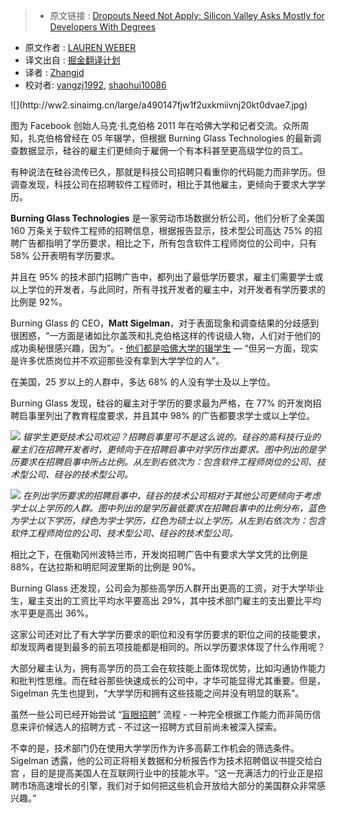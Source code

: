 >* 原文链接 : [Dropouts Need Not Apply: Silicon Valley Asks Mostly for Developers With Degrees](http://blogs.wsj.com/economics/2016/03/30/dropouts-need-not-apply-silicon-valley-asks-mostly-for-developers-with-degrees/)
* 原文作者 : [LAUREN WEBER](http://topics.wsj.com/person/W/lauren-weber/7369)
* 译文出自 : [掘金翻译计划](https://github.com/xitu/gold-miner)
* 译者 : [Zhangjd](https://github.com/Zhangjd)
* 校对者: [yangzj1992](https://github.com/yangzj1992), [shaohui10086](https://github.com/shaohui10086)

<div class="entry-content">![](http://ww2.sinaimg.cn/large/a490147fjw1f2uxkmiivnj20kt0dvae7.jpg)

图为 Facebook 创始人马克·扎克伯格 2011 年在哈佛大学和记者交流。众所周知，扎克伯格曾经在 05 年辍学，但根据 Burning Glass Technologies 的最新调查数据显示，硅谷的雇主们更倾向于雇佣一个有本科甚至更高级学位的员工。

有种说法在硅谷流传已久，那就是科技公司招聘只看重你的代码能力而非学历。但调查发现，科技公司在招聘软件工程师时，相比于其他雇主，更倾向于要求大学学历。

**Burning Glass Technologies** 是一家劳动市场数据分析公司，他们分析了全美国 160 万条关于软件工程师的招聘信息，根据报告显示，技术型公司高达 75% 的招聘广告都指明了学历要求，相比之下，所有包含软件工程师岗位的公司中，只有 58% 公开表明有学历要求。

并且在 95% 的技术部门招聘广告中，都列出了最低学历要求，雇主们需要学士或以上学位的开发者，与此同时，所有寻找开发者的雇主中，对开发者有学历要求的比例是 92%。

Burning Glass 的 CEO，**Matt Sigelman**，对于表面现象和调查结果的分歧感到很困惑，“一方面是诸如比尔盖茨和扎克伯格这样的传说级人物，人们对于他们的成功奥秘很感兴趣，因为”。- [他们都是哈佛大学的辍学生](http://www.wsj.com/articles/college-dropouts-thrive-in-tech-1433323802) — “但另一方面，现实是许多优质岗位并不欢迎那些没有拿到大学学位的人”。

在美国，25 岁以上的人群中，多达 68% 的人没有学士及以上学位。

Burning Glass 发现，硅谷的雇主对于学历的要求最为严格，在 77% 的开发岗招聘启事里列出了教育程度要求，并且其中 98% 的广告都要求学士或以上学位。

![](http://ww3.sinaimg.cn/large/005SiNxygw1f2mzk4y4tvj30qn0hr0v3.jpg)
_辍学生更受技术公司欢迎？招聘启事里可不是这么说的。硅谷的高科技行业的雇主们在招聘开发者时，更倾向于在招聘启事中对学历作出要求。图中列出的是学历要求在招聘启事中所占比例。从左到右依次为：包含软件工程师岗位的公司、技术型公司、硅谷的技术型公司。_

![](http://ww1.sinaimg.cn/large/005SiNxygw1f2mzkkvlyqj30qn0hr40v.jpg)
_在列出学历要求的招聘启事中，硅谷的技术公司相对于其他公司更倾向于考虑学士以上学历的人群。图中列出的是学历最低要求在招聘启事中的比例分布，蓝色为学士以下学历，绿色为学士学历，红色为硕士以上学历。从左到右依次为：包含软件工程师岗位的公司、技术型公司、硅谷的技术型公司。_

相比之下，在俄勒冈州波特兰市，开发岗招聘广告中有要求大学文凭的比例是 88%，在达拉斯和明尼阿波里斯的比例是 90%。

Burning Glass 还发现，公司会为那些高学历人群开出更高的工资，对于大学毕业生，雇主支出的工资比平均水平要高出 29%，其中技术部门雇主的支出要比平均水平更是高出 36%。

这家公司还对比了有大学学历要求的职位和没有学历要求的职位之间的技能要求，却发现两者提到最多的前五项技能都是相同的。所以学历要求体现了什么作用呢？

大部分雇主认为，拥有高学历的员工会在软技能上面体现优势，比如沟通协作能力和批判性思维。而在硅谷那些快速成长的公司中，才华可能显得尤其重要。但是，Sigelman 先生也提到，“大学学历和拥有这些技能之间并没有明显的联系”。

虽然一些公司已经开始尝试 “[盲眼招聘](http://www.wsj.com/articles/the-boss-doesnt-want-your-resume-1452025908)” 流程 - 一种完全根据工作能力而非简历信息来评价候选人的招聘方式 - 不过这一招聘方式目前尚未被深入探索。

不幸的是，技术部门仍在使用大学学历作为许多高薪工作机会的筛选条件。Sigelman 透露，他的公司正将相关数据和分析报告作为技术招聘倡议书提交给白宫 ，目的是提高美国人在互联网行业中的技能水平。“这一充满活力的行业正是招聘市场高速增长的引擎，我们对于如何把这些机会开放给大部分的美国群众非常感兴趣。”

